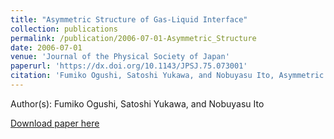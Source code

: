 ```yaml
---
title: "Asymmetric Structure of Gas-Liquid Interface"
collection: publications
permalink: /publication/2006-07-01-Asymmetric_Structure
date: 2006-07-01
venue: 'Journal of the Physical Society of Japan'
paperurl: 'https://dx.doi.org/10.1143/JPSJ.75.073001'
citation: 'Fumiko Ogushi, Satoshi Yukawa, and Nobuyasu Ito, Asymmetric Structure of Gas-Liquid Interface, Journal of the Physical Society of Japan, <b>75</b>, 073001, (2006)'
---
```


Author(s): Fumiko Ogushi, Satoshi Yukawa, and Nobuyasu Ito


<a href='https://dx.doi.org/10.1143/JPSJ.75.073001'>Download paper here</a>
